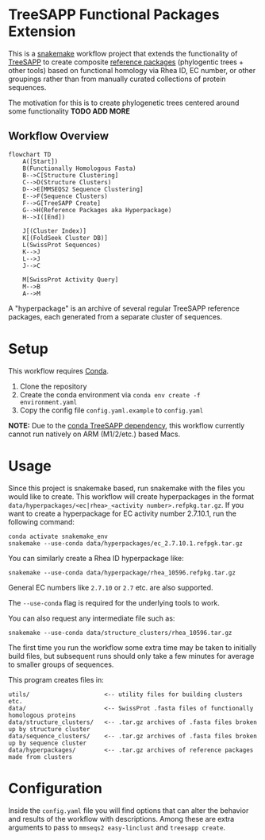 # TreeSAPP Functional Packages Extension

This is a [snakemake](https://snakemake.github.io/) workflow project that extends the functionality of
[TreeSAPP](https://github.com/hallamlab/TreeSAPP) to create composite [reference packages](https://github.com/hallamlab/TreeSAPP/wiki/Building-reference-packages-with-TreeSAPP#step-2-creating-the-reference-package)
(phylogentic trees + other tools) based on functional homology via Rhea ID, EC number, or other groupings rather than from manually
curated collections of protein sequences.

The motivation for this is to create phylogenetic trees centered around some functionality **TODO ADD MORE**

## Workflow Overview

```mermaid
flowchart TD
    A([Start])
    B(Functionally Homologous Fasta)
    B-->C[Structure Clustering]
    C-->D(Structure Clusters)
    D-->E[MMSEQS2 Sequence Clustering]
    E-->F(Sequence Clusters)
    F-->G[TreeSAPP Create]
    G-->H(Reference Packages aka Hyperpackage)
    H-->I([End])
    
    J[(Cluster Index)]
    K[(FoldSeek Cluster DB)]
    L(SwissProt Sequences)
    K-->J
    L-->J
    J-->C
    
    M[SwissProt Activity Query]
    M-->B
    A-->M
```

A "hyperpackage" is an archive of several regular TreeSAPP reference packages, each generated from a separate cluster of sequences.

# Setup

This workflow requires [Conda](https://www.anaconda.com/docs/getting-started/miniconda/install).

1. Clone the repository
2. Create the conda environment via `conda env create -f environment.yaml`
3. Copy the config file `config.yaml.example` to `config.yaml`

**NOTE:** Due to the [conda TreeSAPP dependency](https://anaconda.org/bioconda/treesapp), this workflow currently cannot run natively on ARM (M1/2/etc.) based Macs.

# Usage

Since this project is snakemake based, run snakemake with the files you would like to create. This workflow will create
hyperpackages in the format `data/hyperpackages/<ec|rhea>_<activity number>.refpkg.tar.gz`. If you want to create a
hyperpackage for EC activity number 2.7.10.1, run the following command:

```shell
conda activate snakemake_env
snakemake --use-conda data/hyperpackages/ec_2.7.10.1.refpgk.tar.gz
```

You can similarly create a Rhea ID hyperpackage like:

```shell
snakemake --use-conda data/hyperpackage/rhea_10596.refpkg.tar.gz
```

General EC numbers like `2.7.10` or `2.7` etc. are also supported.

The `--use-conda` flag is required for the underlying tools to work.

You can also request any intermediate file such as:

```shell
snakemake --use-conda data/structure_clusters/rhea_10596.tar.gz
```

The first time you run the workflow some extra time may be taken to initially build files, but subsequent runs should
only take a few minutes for average to smaller groups of sequences.

This program creates files in:

```
utils/                     <-- utility files for building clusters etc.
data/                      <-- SwissProt .fasta files of functionally homologous proteins
data/structure_clusters/   <-- .tar.gz archives of .fasta files broken up by structure cluster
data/sequence_clusters/    <-- .tar.gz archives of .fasta files broken up by sequence cluster
data/hyperpackages/        <-- .tar.gz archives of reference packages made from clusters
```

# Configuration

Inside the `config.yaml` file you will find options that can alter the behavior and results of the workflow with descriptions.
Among these are extra arguments to pass to `mmseqs2 easy-linclust` and `treesapp create`.

